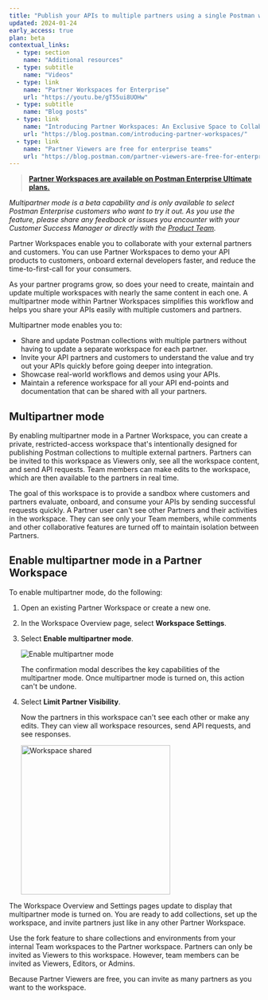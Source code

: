 ```yaml
---
title: "Publish your APIs to multiple partners using a single Postman workspace"
updated: 2024-01-24
early_access: true
plan: beta
contextual_links:
  - type: section
    name: "Additional resources"
  - type: subtitle
    name: "Videos"
  - type: link
    name: "Partner Workspaces for Enterprise"
    url: "https://youtu.be/gT55ui8UOHw"
  - type: subtitle
    name: "Blog posts"
  - type: link
    name: "Introducing Partner Workspaces: An Exclusive Space to Collaborate with Your API Partners"
    url: "https://blog.postman.com/introducing-partner-workspaces/"
  - type: link
    name: "Partner Viewers are free for enterprise teams"
    url: "https://blog.postman.com/partner-viewers-are-free-for-enterprise-teams/"
---
```


> **[Partner Workspaces are available on Postman Enterprise Ultimate plans.](https://www.postman.com/pricing)**

_Multipartner mode is a beta capability and is only available to select Postman Enterprise customers who want to try it out. As you use the feature, please share any feedback or issues you encounter with your Customer Success Manager or directly with the [Product Team](mailto:ramji.enamuthu@postman.com)._

Partner Workspaces enable you to collaborate with your external partners and customers. You can use Partner Workspaces to demo your API products to customers, onboard external developers faster, and reduce the time-to-first-call for your consumers.

As your partner programs grow, so does your need to create, maintain and update multiple workspaces with nearly the same content in each one. A multipartner mode within Partner Workspaces simplifies this workflow and helps you share your APIs easily with multiple customers and partners.

Multipartner mode enables you to:

* Share and update Postman collections with multiple partners without having to update a separate workspace for each partner.
* Invite your API partners and customers to understand the value and try out your APIs quickly before going deeper into integration.
* Showcase real-world workflows and demos using your APIs.
* Maintain a reference workspace for all your API end-points and documentation that can be shared with all your partners.

## Multipartner mode

By enabling multipartner mode in a Partner Workspace, you can create a private, restricted-access workspace that's intentionally designed for publishing Postman collections to multiple external partners. Partners can be invited to this workspace as Viewers only, see all the workspace content, and send API requests. Team members can make edits to the workspace, which are then available to the partners in real time.

The goal of this workspace is to provide a sandbox where customers and partners evaluate, onboard, and consume your APIs by sending successful requests quickly. A Partner user can't see other Partners and their activities in the workspace. They can see only your Team members, while comments and other collaborative features are turned off to maintain isolation between Partners.

## Enable multipartner mode in a Partner Workspace

To enable multipartner mode, do the following:

1. Open an existing Partner Workspace or create a new one.
1. In the Workspace Overview page, select **Workspace Settings**.
1. Select **Enable multipartner mode**.

    <img alt="Enable multipartner mode" src="https://assets.postman.com/postman-docs/v10/multipartner-workspace-enable-v10-22-1.gif">

    The confirmation modal describes the key capabilities of the multipartner mode. Once multipartner mode is turned on, this action can't be undone.

1. Select **Limit Partner Visibility**.

    Now the partners in this workspace can't see each other or make any edits. They can view all workspace resources, send API requests, and see responses.

    <img alt="Workspace shared" src="https://assets.postman.com/postman-docs/v10/multipartner-workspace-shared-v10-22.jpg" width="300px">

The Workspace Overview and Settings pages update to display that multipartner mode is turned on. You are ready to add collections, set up the workspace, and invite partners just like in any other Partner Workspace.

Use the fork feature to share collections and environments from your internal Team workspaces to the Partner workspace. Partners can only be invited as Viewers to this workspace. However, team members can be invited as Viewers, Editors, or Admins.

Because Partner Viewers are free, you can invite as many partners as you want to the workspace.
